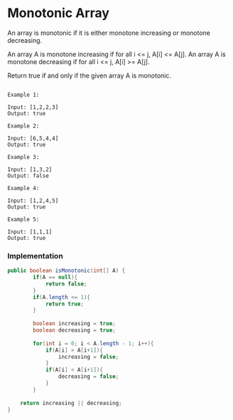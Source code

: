 # Monotonic Array

An array is monotonic if it is either monotone increasing or monotone decreasing.

An array A is monotone increasing if for all i <= j, A[i] <= A[j].  An array A is monotone decreasing if for all i <= j, A[i] >= A[j].

Return true if and only if the given array A is monotonic.

``` 

Example 1:

Input: [1,2,2,3]
Output: true

Example 2:

Input: [6,5,4,4]
Output: true

Example 3:

Input: [1,3,2]
Output: false

Example 4:

Input: [1,2,4,5]
Output: true

Example 5:

Input: [1,1,1]
Output: true
```

### Implementation

```java
public boolean isMonotonic(int[] A) {
        if(A == null){
            return false;
        }
        if(A.length <= 1){
            return true;
        }
        
        boolean increasing = true;
        boolean decreasing = true;
        
        for(int i = 0; i < A.length - 1; i++){
            if(A[i] > A[i+1]){
                increasing = false;
            }
            if(A[i] < A[i+1]){
                decreasing = false;
            }
        }
        
    return increasing || decreasing;
}
```
